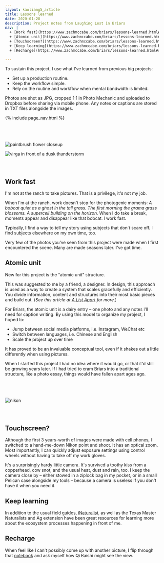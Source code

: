 ```yaml
---
layout: kaoliang5_article
title: Lessons learned
date: 2020-01-28
description: Project notes from Laughing Lost in Briars
nav: |
  + [Work fast](https://www.zachmccabe.com/briars/lessons-learned.html#work-fast)
  + [Atomic unit](https://www.zachmccabe.com/briars/lessons-learned.html#atomic-unit)
  + [Touchscreen?](https://www.zachmccabe.com/briars/lessons-learned.html#touchscreen)
  + [Keep learning](https://www.zachmccabe.com/briars/lessons-learned.html#keep-learning)
  + [Recharge](https://www.zachmccabe.com/briars/lessons-learned.html#recharge)

---
```



To sustain this project, I use what I've learned from previous big projects: 

- Set up a production routine.
- Keep the workflow simple.
- Rely on the routine and workflow when mental bandwidth is limited.

Photos are shot as JPG, cropped 1:1 in Photo Mechanic and uploaded to Dropbox before sharing via mobile phone. Any notes or captions are stored in TXT files alongside the images.


{% include page_nav.html %}


<div style="margin: 5em auto">
<p><img src="https://www.zachmccabe.com/briars/assets/viz/9.jpg" alt="paintbrush flower closeup" /></p>
<p><img src="https://www.zachmccabe.com/briars/assets/viz/11.jpg" alt="virga in front of a dusk thunderstorm" /></p>
</div>


## Work fast

I'm not at the ranch to take pictures. That is a privilege, it's not my job.

When I'm at the ranch, work doesn't stop for the photogenic moments: *A bobcat quiet as a ghost in the tall grass. The first morning the grama grass blossoms. A supercell building on the horizon.* When I do take a break, moments appear and disappear like that bobcat. I work fast.

Typically, I find a way to tell my story using subjects that don't scare off. I find subjects elsewhere on my own time, too.

Very few of the photos you've seen from this project were made when I first encountered the scene. Many are made seasons later. I've got time.


## Atomic unit

New for this project is the "atomic unit" structure. 

This was suggested to me by a friend, a designer. In design, this approach is used as a way to create a system that scales gracefully and efficiently. You divide information, content and structures into their most basic pieces and build out. (*See this article at [A List Apart](https://alistapart.com/article/language-of-modular-design) for more.*)

For Briars, the atomic unit is a dairy entry – one photo and any notes I'll need for caption writing. By using this model to organize my project, I hoped to:

- Jump between social media platforms, i.e. Instagram, WeChat etc
- Switch between languages, i.e. Chinese and English
- Scale the project up over time

It has proved to be an invaluable conceptual tool, even if it shakes out a little differently when using pictures. 

When I started this project I had no idea where it would go, or that it'd still be growing years later. If I had tried to cram Briars into a traditional structure, like a photo essay, things would have fallen apart ages ago.



<div style="margin:5em auto">
<p><img src="https://www.zachmccabe.com/briars/assets/viz/6.jpg" alt="nikon" /></p>
</div>


## Touchscreen?

Although the first 3 years-worth of images were made with cell phones, I  switched to a hand-me-down Nikon point and shoot. It has an optical zoom. Most importantly, I can quickly adjust exposure settings using control wheels without having to take off my work gloves.

It's a surprisingly hardy little camera. It's survived a toothy kiss from a copperhead, cow snot, and the usual heat, dust and rain, too. I keep the camera close by – either stowed in a ziplock bag in my pocket, or in a small Pelican case alongside my tools – because a camera is useless if you don't have it when you need it.



## Keep learning

In addition to the usual field guides, [iNaturalist,](https://www.inaturalist.org/) as well as the Texas Master Naturalists and Ag extension have been great resources for learning more about the ecosystem processes happening in front of me.



## Recharge

When feel like I can't possibly come up with another picture, I flip through that [notebook](https://www.zachmccabe.com/briars/about-briars.html#backstory) and ask myself how Qi Baishi might see the view.
